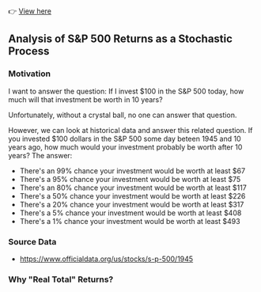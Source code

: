👉 [View here](https://zachwalravens.github.io/sp500_returns/)

## Analysis of S&P 500 Returns as a Stochastic Process

### Motivation

I want to answer the question: If I invest $100 in the S&P 500 today, how much will that investment be worth in 10 years?

Unfortunately, without a crystal ball, no one can answer that question.

However, we can look at historical data and answer this related question. If you invested $100 dollars in the S&P 500 some day beteen 1945 and 10 years ago, how much would your investment probably be worth after 10 years? The answer:
* There's an 99% chance your investment would be worth at least $67
* There's a 95% chance your investment would be worth at least $75
* There's an 80% chance your investment would be worth at least $117
* There's a 50% chance your investment would be worth at least $226
* There's a 20% chance your investment would be worth at least $317
* There's a 5% chance your investment would be worth at least $408
* There's a 1% chance your investment would be worth at least $493

### Source Data
* https://www.officialdata.org/us/stocks/s-p-500/1945

### Why "Real Total" Returns?
